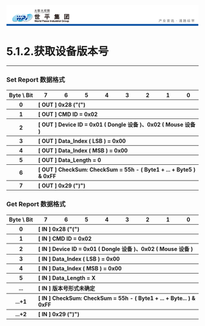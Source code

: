 ![wpiLogo](../../images/wpiLogo.jpg)

# 5.1.2.获取设备版本号

---

### Set Report 数据格式
<table>
    <tr>
        <th white-space : nowrap> Byte \ Bit</th>
        <th> 7 </th>
        <th> 6 </th>
        <th> 5 </th>
        <th> 4 </th>
        <th> 3 </th>
        <th> 2 </th>
        <th> 1 </th>
        <th> 0 </th>
    </tr>
    <tr>
        <th> 0 </th>
        <th colspan = "8" align = "left"> [ OUT ] 0x28 ("(") </th>
    </tr>
    <tr>
        <th> 1 </th>
        <th colspan = "8" align = "left"> [ OUT ] CMD ID = 0x02</th>
    </tr>
    <tr>
        <th> 2 </th>
        <th colspan = "8" align = "left"> [ OUT ] Device ID = 0x01 ( Dongle 设备 )、0x02 ( Mouse 设备 ) </th>
    </tr>
    <tr>
        <th> 3 </th>
        <th colspan = "8" align = "left"> [ OUT ] Data_Index ( LSB ) = 0x00 </th>
    </tr>
    <tr>
        <th> 4 </th>
        <th colspan = "8" align = "left"> [ OUT ] Data_Index ( MSB ) = 0x00 </th>
    </tr>
    <tr>
        <th> 5 </th>
        <th colspan = "8" align = "left"> [ OUT ] Data_Length = 0 </th>
    </tr>
    <tr>
        <th> 6 </th>
        <th colspan = "8" align = "left"> [ OUT ] CheckSum: CheckSum = 55h - ( Byte1 + ... + Byte5 ) & 0xFF</th>
    </tr>
    <tr>
        <th> 7 </th>
        <th colspan = "8" align = "left"> [ OUT ] 0x29 (")")</th>
    </tr>
</table>

### Get Report 数据格式
<table>
    <tr>
        <th white-space : nowrap> Byte \ Bit</th>
        <th> 7 </th>
        <th> 6 </th>
        <th> 5 </th>
        <th> 4 </th>
        <th> 3 </th>
        <th> 2 </th>
        <th> 1 </th>
        <th> 0 </th>
    </tr>
    <tr>
        <th> 0 </th>
        <th colspan = "8" align = "left"> [ IN ] 0x28 ("(") </th>
    </tr>
    <tr>
        <th> 1 </th>
        <th colspan = "8" align = "left"> [ IN ] CMD ID = 0x02</th>
    </tr>
    <tr>
        <th> 2 </th>
        <th colspan = "8" align = "left"> [ IN ] Device ID = 0x01 ( Dongle 设备 )、0x02 ( Mouse 设备 ) </th>
    </tr>
    <tr>
        <th> 3 </th>
        <th colspan = "8" align = "left"> [ IN ] Data_Index ( LSB ) = 0x00 </th>
    </tr>
    <tr>
        <th> 4 </th>
        <th colspan = "8" align = "left"> [ IN ] Data_Index ( MSB ) = 0x00 </th>
    </tr>
    <tr>
        <th> 5 </th>
        <th colspan = "8" align = "left"> [ IN ] Data_Length = X </th>
    </tr>
    <tr>
        <th> ... </th>
        <th colspan = "8" align = "left"> [ IN ] 版本号形式未确定 </th>
    </tr>
    <tr>
        <th> ...+1 </th>
        <th colspan = "8" align = "left"> [ IN ] CheckSum: CheckSum = 55h - ( Byte1 + ... + Byte... ) & 0xFF</th>
    </tr>
    <tr>
        <th> ...+2 </th>
        <th colspan = "8" align = "left"> [ IN ] 0x29 (")")</th>
    </tr>
</table>
